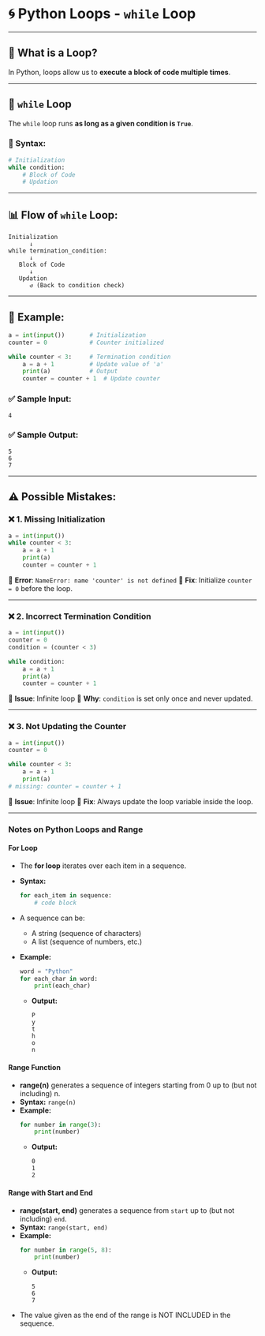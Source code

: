 # 🌀 Python Loops - `while` Loop

---

## 🧠 What is a Loop?

In Python, loops allow us to **execute a block of code multiple times**.

---

## 🔁 `while` Loop

The `while` loop runs **as long as a given condition is `True`**.

### 📌 Syntax:

```python
# Initialization
while condition:
    # Block of Code
    # Updation
```

---

## 📊 Flow of `while` Loop:

```text
Initialization
      ↓
while termination_condition:
      ↓
   Block of Code
      ↓
   Updation
      ↺ (Back to condition check)
```

---

## 🧪 Example:

```python
a = int(input())       # Initialization
counter = 0            # Counter initialized

while counter < 3:     # Termination condition
    a = a + 1          # Update value of 'a'
    print(a)           # Output
    counter = counter + 1  # Update counter
```

### ✅ Sample Input:

```
4
```

### ✅ Sample Output:

```
5
6
7
```

---

## ⚠️ Possible Mistakes:

### ❌ 1. Missing Initialization

```python
a = int(input())
while counter < 3:
    a = a + 1
    print(a)
    counter = counter + 1
```

🧯 **Error**: `NameError: name 'counter' is not defined`
📌 **Fix**: Initialize `counter = 0` before the loop.

---

### ❌ 2. Incorrect Termination Condition

```python
a = int(input())
counter = 0
condition = (counter < 3)

while condition:
    a = a + 1
    print(a)
    counter = counter + 1
```

🧯 **Issue**: Infinite loop
📌 **Why**: `condition` is set only once and never updated.

---

### ❌ 3. Not Updating the Counter

```python
a = int(input())
counter = 0

while counter < 3:
    a = a + 1
    print(a)
# missing: counter = counter + 1
```

🧯 **Issue**: Infinite loop
📌 **Fix**: Always update the loop variable inside the loop.

---

### Notes on Python Loops and Range

#### For Loop

- The **for loop** iterates over each item in a sequence.
- **Syntax:**
  ```python
  for each_item in sequence:
      # code block
  ```
- A sequence can be:

  - A string (sequence of characters)
  - A list (sequence of numbers, etc.)

- **Example:**
  ```python
  word = "Python"
  for each_char in word:
      print(each_char)
  ```
  - **Output:**
    ```
    P
    y
    t
    h
    o
    n
    ```

#### Range Function

- **range(n)** generates a sequence of integers starting from 0 up to (but not including) n.
- **Syntax:** `range(n)`
- **Example:**
  ```python
  for number in range(3):
      print(number)
  ```
  - **Output:**
    ```
    0
    1
    2
    ```

#### Range with Start and End

- **range(start, end)** generates a sequence from `start` up to (but not including) `end`.
- **Syntax:** `range(start, end)`
- **Example:**
  ```python
  for number in range(5, 8):
      print(number)
  ```
  - **Output:**
    ```
    5
    6
    7
    ```
- The value given as the end of the range is NOT INCLUDED in the sequence.
